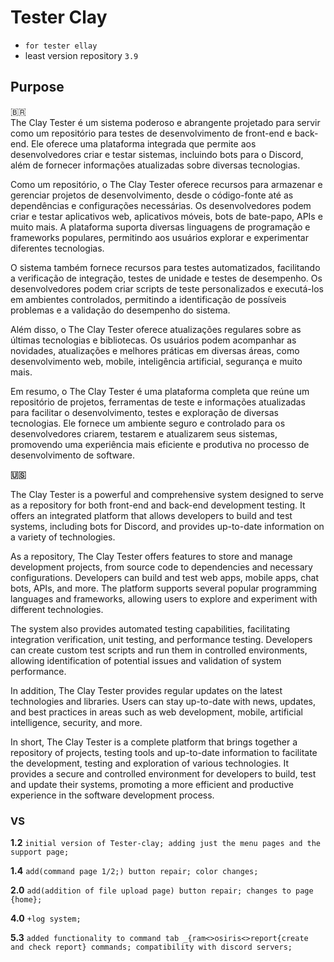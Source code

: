 # Tester Clay


 - `for tester ellay`
 - least version repository `3.9` 
 


## Purpose
 🇧🇷  
The Clay Tester é um sistema poderoso e abrangente projetado para servir como um repositório para testes de desenvolvimento de front-end e back-end. Ele oferece uma plataforma integrada que permite aos desenvolvedores criar e testar sistemas, incluindo bots para o Discord, além de fornecer informações atualizadas sobre diversas tecnologias.

Como um repositório, o The Clay Tester oferece recursos para armazenar e gerenciar projetos de desenvolvimento, desde o código-fonte até as dependências e configurações necessárias. Os desenvolvedores podem criar e testar aplicativos web, aplicativos móveis, bots de bate-papo, APIs e muito mais. A plataforma suporta diversas linguagens de programação e frameworks populares, permitindo aos usuários explorar e experimentar diferentes tecnologias.

O sistema também fornece recursos para testes automatizados, facilitando a verificação de integração, testes de unidade e testes de desempenho. Os desenvolvedores podem criar scripts de teste personalizados e executá-los em ambientes controlados, permitindo a identificação de possíveis problemas e a validação do desempenho do sistema.

Além disso, o The Clay Tester oferece atualizações regulares sobre as últimas tecnologias e bibliotecas. Os usuários podem acompanhar as novidades, atualizações e melhores práticas em diversas áreas, como desenvolvimento web, mobile, inteligência artificial, segurança e muito mais.

Em resumo, o The Clay Tester é uma plataforma completa que reúne um repositório de projetos, ferramentas de teste e informações atualizadas para facilitar o desenvolvimento, testes e exploração de diversas tecnologias. Ele fornece um ambiente seguro e controlado para os desenvolvedores criarem, testarem e atualizarem seus sistemas, promovendo uma experiência mais eficiente e produtiva no processo de desenvolvimento de software.

**🇺🇸**

The Clay Tester is a powerful and comprehensive system designed to serve as a repository for both front-end and back-end development testing. It offers an integrated platform that allows developers to build and test systems, including bots for Discord, and provides up-to-date information on a variety of technologies.

As a repository, The Clay Tester offers features to store and manage development projects, from source code to dependencies and necessary configurations. Developers can build and test web apps, mobile apps, chat bots, APIs, and more. The platform supports several popular programming languages and frameworks, allowing users to explore and experiment with different technologies.

The system also provides automated testing capabilities, facilitating integration verification, unit testing, and performance testing. Developers can create custom test scripts and run them in controlled environments, allowing identification of potential issues and validation of system performance.

In addition, The Clay Tester provides regular updates on the latest technologies and libraries. Users can stay up-to-date with news, updates, and best practices in areas such as web development, mobile, artificial intelligence, security, and more.

In short, The Clay Tester is a complete platform that brings together a repository of projects, testing tools and up-to-date information to facilitate the development, testing and exploration of various technologies. It provides a secure and controlled environment for developers to build, test and update their systems, promoting a more efficient and productive experience in the software development process.



### VS

**1.2**  `initial version of Tester-clay; adding just the menu pages and the support page;`

**1.4**  `add(command page 1/2;) button repair; color changes;`

**2.0**  `add(addition of file upload page) button repair; changes to page {home};`

**4.0**  `+log system;`

**5.3**  `added functionality to command tab _{ram<>osiris<>report{create and check report} commands; compatibility with discord servers;`

